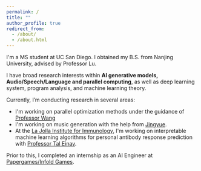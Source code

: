 ```yaml
---
permalink: /
title: ""
author_profile: true
redirect_from: 
  - /about/
  - /about.html
---
```

I'm a MS student at UC San Diego. I obtained my B.S. from Nanjing University, advised by Professor Lu.

I have broad research interests within <strong>AI generative models, Audio/Speech/Language and parallel computing</strong>, as well as deep learning system, program analysis, and machine learning theory.

Currently, I’m conducting research in several areas:
- I'm working on parallel optimization methods under the guidance of [Professor Wang](https://jimwang123.github.io/)
- I'm working on music generation with the help from [Jingyue](https://yuer867.github.io/).
- At the [La Jolla Institute for Immunology](https://www.lji.org/), I'm working on interpretable machine learning algorithms for personal antibody response prediction with [Professor Tal Einav](https://www.lji.org/labs/einav-lab/).

Prior to this, I completed an internship as an AI Engineer at [Papergames/Infold Games](https://www.papegames.com/en).

<!--Looking ahead, <strong>I'm actively seeking fulltime work opportunities from the 2026</strong>, with a focus on audio and speech AI technology. Reach out to me via the email provided on the left :)-->
